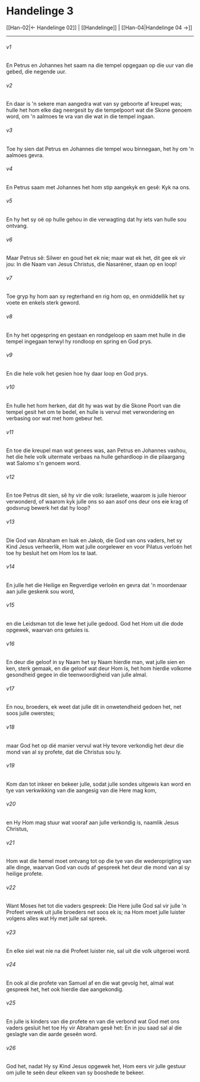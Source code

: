 # Handelinge 3

[[Han-02|← Handelinge 02]] | [[Handelinge]] | [[Han-04|Handelinge 04 →]]
***

###### v1
En Petrus en Johannes het saam na die tempel opgegaan op die uur van die gebed, die negende uur. 
###### v2
En daar is 'n sekere man aangedra wat van sy geboorte af kreupel was; hulle het hom elke dag neergesit by die tempelpoort wat die Skone genoem word, om 'n aalmoes te vra van die wat in die tempel ingaan. 
###### v3
Toe hy sien dat Petrus en Johannes die tempel wou binnegaan, het hy om 'n aalmoes gevra. 
###### v4
En Petrus saam met Johannes het hom stip aangekyk en gesê: Kyk na ons. 
###### v5
En hy het sy oë op hulle gehou in die verwagting dat hy iets van hulle sou ontvang. 
###### v6
Maar Petrus sê: Silwer en goud het ek nie; maar wat ek het, dit gee ek vir jou: In die Naam van Jesus Christus, die Nasaréner, staan op en loop! 
###### v7
Toe gryp hy hom aan sy regterhand en rig hom op, en onmiddellik het sy voete en enkels sterk geword. 
###### v8
En hy het opgespring en gestaan en rondgeloop en saam met hulle in die tempel ingegaan terwyl hy rondloop en spring en God prys. 
###### v9
En die hele volk het gesien hoe hy daar loop en God prys. 
###### v10
En hulle het hom herken, dat dit hy was wat by die Skone Poort van die tempel gesit het om te bedel, en hulle is vervul met verwondering en verbasing oor wat met hom gebeur het. 
###### v11
En toe die kreupel man wat genees was, aan Petrus en Johannes vashou, het die hele volk uitermate verbaas na hulle gehardloop in die pilaargang wat Salomo s'n genoem word. 
###### v12
En toe Petrus dit sien, sê hy vir die volk: Israeliete, waarom is julle hieroor verwonderd, of waarom kyk julle ons so aan asof ons deur ons eie krag of godsvrug bewerk het dat hy loop? 
###### v13
Die God van Abraham en Isak en Jakob, die God van ons vaders, het sy Kind Jesus verheerlik, Hom wat julle oorgelewer en voor Pilatus verloën het toe hy besluit het om Hom los te laat. 
###### v14
En julle het die Heilige en Regverdige verloën en gevra dat 'n moordenaar aan julle geskenk sou word, 
###### v15
en die Leidsman tot die lewe het julle gedood. God het Hom uit die dode opgewek, waarvan ons getuies is. 
###### v16
En deur die geloof in sy Naam het sy Naam hierdie man, wat julle sien en ken, sterk gemaak, en die geloof wat deur Hom is, het hom hierdie volkome gesondheid gegee in die teenwoordigheid van julle almal. 
###### v17
En nou, broeders, ek weet dat julle dit in onwetendheid gedoen het, net soos julle owerstes; 
###### v18
maar God het op dié manier vervul wat Hy tevore verkondig het deur die mond van al sy profete, dat die Christus sou ly. 
###### v19
Kom dan tot inkeer en bekeer julle, sodat julle sondes uitgewis kan word en tye van verkwikking van die aangesig van die Here mag kom, 
###### v20
en Hy Hom mag stuur wat vooraf aan julle verkondig is, naamlik Jesus Christus, 
###### v21
Hom wat die hemel moet ontvang tot op die tye van die wederoprigting van alle dinge, waarvan God van ouds af gespreek het deur die mond van al sy heilige profete. 
###### v22
Want Moses het tot die vaders gespreek: Die Here julle God sal vir julle 'n Profeet verwek uit julle broeders net soos ek is; na Hom moet julle luister volgens alles wat Hy met julle sal spreek. 
###### v23
En elke siel wat nie na dié Profeet luister nie, sal uit die volk uitgeroei word. 
###### v24
En ook al die profete van Samuel af en die wat gevolg het, almal wat gespreek het, het ook hierdie dae aangekondig. 
###### v25
En julle is kinders van die profete en van die verbond wat God met ons vaders gesluit het toe Hy vir Abraham gesê het: En in jou saad sal al die geslagte van die aarde geseën word. 
###### v26
God het, nadat Hy sy Kind Jesus opgewek het, Hom eers vir julle gestuur om julle te seën deur elkeen van sy booshede te bekeer. 
